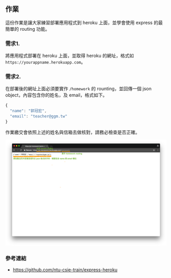## 作業

這份作業是讓大家練習部署應用程式到 heroku 上面，並學會使用 express 的最簡單的 routing 功能。

### 需求1.

將應用程式部署在 heroku 上面，並取得 heroku 的網址，格式如 `https://yourappname.herokuapp.com`。


### 需求2.

在部署後的網址上面必須要實作 `/homework` 的 rounting，並回傳一個 json object，內容包含你的姓名，及 email，格式如下。
```javascript
{
  "name": "郭冠宏",
  "email": "teacher@ggm.tw"
}
```
作業繳交會依照上述的姓名與信箱去做核對，請務必檢查是否正確。

![homework](img/homework.png)

### 參考連結
* https://github.com/ntu-csie-train/express-heroku